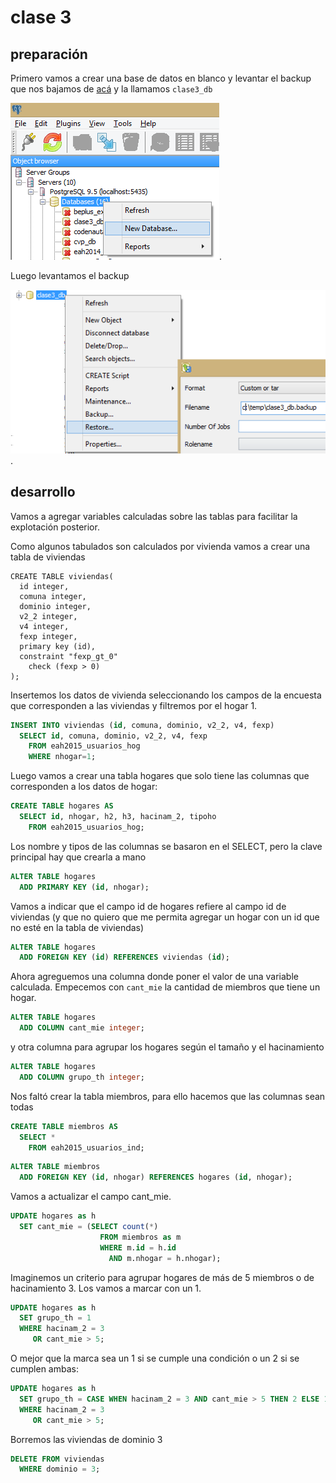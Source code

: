 # clase 3

## preparación

Primero vamos a crear una base de datos en blanco y levantar el backup que nos bajamos de [acá](https://gitlab.com/untref/sibd2017/blob/master/dbs/clase3_db.backup) y la llamamos `clase3_db` 

![crear base](crear_base_1.png). 

Luego levantamos el backup 

![levantar base](crear_base_2.png). 

## desarrollo

Vamos a agregar variables calculadas sobre las tablas para facilitar la explotación posterior.

Como algunos tabulados son calculados por vivienda vamos a crear una tabla de viviendas

```
CREATE TABLE viviendas(
  id integer,
  comuna integer,
  dominio integer,
  v2_2 integer,
  v4 integer,
  fexp integer,
  primary key (id),
  constraint "fexp_gt_0" 
    check (fexp > 0)
);
```

Insertemos los datos de vivienda seleccionando los campos de la encuesta que 
corresponden a las viviendas y filtremos por el hogar 1.

```sql
INSERT INTO viviendas (id, comuna, dominio, v2_2, v4, fexp)
  SELECT id, comuna, dominio, v2_2, v4, fexp
    FROM eah2015_usuarios_hog
    WHERE nhogar=1;
```

Luego vamos a crear una tabla hogares que solo tiene las columnas que corresponden a los datos de hogar:

```sql
CREATE TABLE hogares AS
  SELECT id, nhogar, h2, h3, hacinam_2, tipoho
    FROM eah2015_usuarios_hog;
```


Los nombre y tipos de las columnas se basaron en el SELECT, pero la clave principal hay que crearla a mano

```sql
ALTER TABLE hogares 
  ADD PRIMARY KEY (id, nhogar);
```

Vamos a indicar que el campo id de hogares refiere al campo id de viviendas (y que no quiero que me permita agregar un hogar con un id que no esté en la tabla de viviendas)

```sql
ALTER TABLE hogares 
  ADD FOREIGN KEY (id) REFERENCES viviendas (id);
```

Ahora agreguemos una columna donde poner el valor de una variable calculada. Empecemos con `cant_mie` la cantidad de miembros que tiene un hogar.

```sql
ALTER TABLE hogares 
  ADD COLUMN cant_mie integer;
```

y otra columna para agrupar los hogares según el tamaño y el hacinamiento

```sql
ALTER TABLE hogares 
  ADD COLUMN grupo_th integer;
```

Nos faltó crear la tabla miembros, para ello hacemos que las columnas sean todas

```sql
CREATE TABLE miembros AS
  SELECT *
    FROM eah2015_usuarios_ind;
```

```sql
ALTER TABLE miembros 
  ADD FOREIGN KEY (id, nhogar) REFERENCES hogares (id, nhogar);
```


Vamos a actualizar el campo cant_mie.

```sql
UPDATE hogares as h
  SET cant_mie = (SELECT count(*) 
                    FROM miembros as m
                    WHERE m.id = h.id 
                      AND m.nhogar = h.nhogar);
```

Imaginemos un criterio para agrupar hogares de más de 5 miembros o de hacinamiento 3. Los vamos a marcar con un 1.

```sql
UPDATE hogares as h
  SET grupo_th = 1
  WHERE hacinam_2 = 3
     OR cant_mie > 5;
```

O mejor que la marca sea un 1 si se cumple una condición o un 2 si se cumplen ambas:

```sql
UPDATE hogares as h
  SET grupo_th = CASE WHEN hacinam_2 = 3 AND cant_mie > 5 THEN 2 ELSE 1 END
  WHERE hacinam_2 = 3
     OR cant_mie > 5;
```

Borremos las viviendas de dominio 3

```sql
DELETE FROM viviendas
  WHERE dominio = 3;
```
